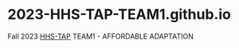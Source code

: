 # 2023-HHS-TAP-TEAM1.github.io
Fall 2023 [HHS-TAP]("https://hhs.htps.us/activities/johnson_and_johnson_technology_awareness_program") TEAM1 - AFFORDABLE ADAPTATION
